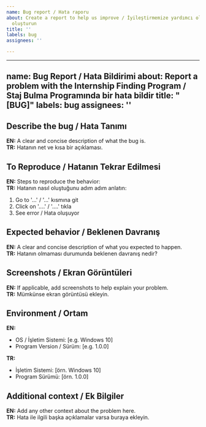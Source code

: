 ```yaml
---
name: Bug report / Hata raporu
about: Create a report to help us improve / İyileştirmemize yardımcı olacak bir rapor
  oluşturun
title: ''
labels: bug
assignees: ''

---
```


---
name: Bug Report / Hata Bildirimi
about: Report a problem with the Internship Finding Program / Staj Bulma Programında bir hata bildir
title: "[BUG]"
labels: bug
assignees: ''
---

## Describe the bug / Hata Tanımı
**EN:** A clear and concise description of what the bug is.  
**TR:** Hatanın net ve kısa bir açıklaması.

## To Reproduce / Hatanın Tekrar Edilmesi
**EN:** Steps to reproduce the behavior:  
**TR:** Hatanın nasıl oluştuğunu adım adım anlatın:

1. Go to '...' / '...' kısmına git  
2. Click on '....' / '....' tıkla  
3. See error / Hata oluşuyor

## Expected behavior / Beklenen Davranış
**EN:** A clear and concise description of what you expected to happen.  
**TR:** Hatanın olmaması durumunda beklenen davranış nedir?

## Screenshots / Ekran Görüntüleri
**EN:** If applicable, add screenshots to help explain your problem.  
**TR:** Mümkünse ekran görüntüsü ekleyin.

## Environment / Ortam
**EN:**  
- OS / İşletim Sistemi: [e.g. Windows 10]  
- Program Version / Sürüm: [e.g. 1.0.0]  

**TR:**  
- İşletim Sistemi: [örn. Windows 10]  
- Program Sürümü: [örn. 1.0.0]  

## Additional context / Ek Bilgiler
**EN:** Add any other context about the problem here.  
**TR:** Hata ile ilgili başka açıklamalar varsa buraya ekleyin.
                     